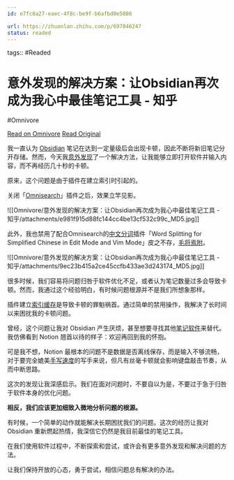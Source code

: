 ```yaml
---
id: e7fc8a27-eaec-4f8c-be9f-b6afbd0e5086

url: https://zhuanlan.zhihu.com/p/697846247
status: readed
---
```



tags::  #Readed 

# 意外发现的解决方案：让Obsidian再次成为我心中最佳笔记工具 - 知乎
#Omnivore

[Read on Omnivore](https://omnivore.app/me/obsidian-191e6423eff)
[Read Original](https://zhuanlan.zhihu.com/p/697846247)

我一直认为 [Obsidian](https://zhida.zhihu.com/search?q=Obsidian&zhida%5Fsource=entity&is%5Fpreview=1) 笔记在达到一定量级后会出现卡顿，因此不断将新旧笔记分开存储。然而，今天我[意外发现](https://zhida.zhihu.com/search?q=%E6%84%8F%E5%A4%96%E5%8F%91%E7%8E%B0&zhida%5Fsource=entity&is%5Fpreview=1)了一个解决方法，让我能够立即打开软件并输入内容，而不再经历几十秒的卡顿。

原来，这个问题是由于插件在建立索引时引起的。

关闭「[Omnisearch](https://zhida.zhihu.com/search?q=Omnisearch&zhida%5Fsource=entity&is%5Fpreview=1)」插件之后，效果立竿见影。

![[Omnivore/意外发现的解决方案：让Obsidian再次成为我心中最佳笔记工具 - 知乎/attachments/e981f915d88fc144cc4be13cf532c99c_MD5.jpg]]

此外，我也禁用了配合Omnisearch的[中文分词](https://zhida.zhihu.com/search?q=%E4%B8%AD%E6%96%87%E5%88%86%E8%AF%8D&zhida%5Fsource=entity&is%5Fpreview=1)插件「Word Splitting for Simplified Chinese in Edit Mode and Vim Mode」皮之不存，[毛将焉附](https://zhida.zhihu.com/search?q=%E6%AF%9B%E5%B0%86%E7%84%89%E9%99%84&zhida%5Fsource=entity&is%5Fpreview=1)。

![[Omnivore/意外发现的解决方案：让Obsidian再次成为我心中最佳笔记工具 - 知乎/attachments/9ec23b415a2ce45ccfb433ae3d243174_MD5.jpg]]

很多时候，我们容易将问题归咎于软件优化不足，或者认为笔记数量过多会导致卡顿。然而，我通过这个经验明白，有时候问题根源并不是我们所想象那样。

插件建立[索引缓存](https://zhida.zhihu.com/search?q=%E7%B4%A2%E5%BC%95%E7%BC%93%E5%AD%98&zhida%5Fsource=entity&is%5Fpreview=1)是导致卡顿的罪魁祸首。通过简单的禁用操作，我解决了长时间以来困扰我的卡顿问题。

曾经，这个问题让我对 Obsidian 产生厌烦，甚至想要寻找其他[笔记软件](https://zhida.zhihu.com/search?q=%E7%AC%94%E8%AE%B0%E8%BD%AF%E4%BB%B6&zhida%5Fsource=entity&is%5Fpreview=1)来替代。我仿佛看到 Notion 翘首以待的样子：欢迎再回到我的怀抱。

可是我不想，Notion 最根本的问题不是数据是否离线保存，而是输入不够流畅，对于要完全媲美[手写速度](https://zhida.zhihu.com/search?q=%E6%89%8B%E5%86%99%E9%80%9F%E5%BA%A6&zhida%5Fsource=entity&is%5Fpreview=1)的写手来说，但凡有丝毫卡顿就会影响键盘敲击节奏，从而中断思路。

这次的发现让我深感启示。我们在面对问题时，不要自以为是，不要过于急于归咎于软件本身的优化问题。

**相反，我们应该更加细致入微地分析问题的根源。**

有时候，一个简单的动作就能解决长期困扰我们的问题。这次的经历让我对 Obsidian 重新燃起热情，我深信它仍然是我目前最佳的笔记工具。

在我们使用软件过程中，不断探索和尝试，或许会有更多意外发现和解决问题的方法。

让我们保持开放的心态，勇于尝试，相信问题总有解决的办法。

